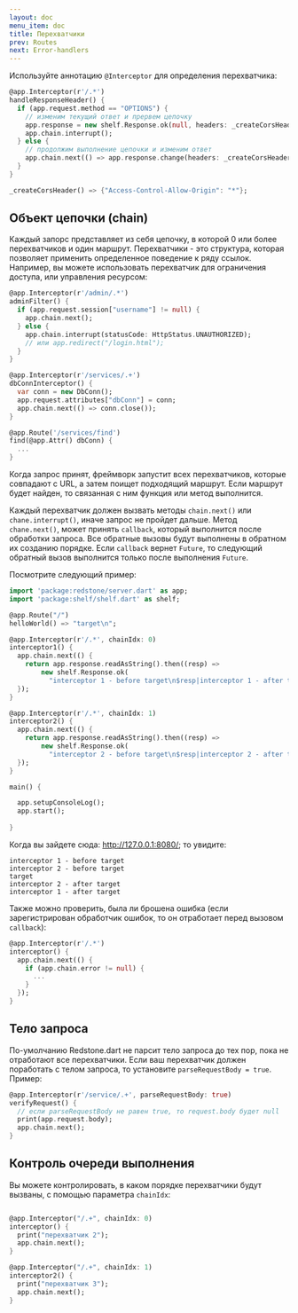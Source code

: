```yaml
---
layout: doc
menu_item: doc
title: Перехватчики
prev: Routes
next: Error-handlers
---
```

Используйте аннотацию `@Interceptor` для определения перехватчика:

```dart
@app.Interceptor(r'/.*')
handleResponseHeader() {
  if (app.request.method == "OPTIONS") {
    // изменим текущий ответ и прервем цепочку
    app.response = new shelf.Response.ok(null, headers: _createCorsHeader());
    app.chain.interrupt();
  } else {
    // продолжим выполнение цепочки и изменим ответ
    app.chain.next(() => app.response.change(headers: _createCorsHeader()));
  }
}

_createCorsHeader() => {"Access-Control-Allow-Origin": "*"};
```

## Объект цепочки (chain)

Каждый запорс представляет из себя цепочку, в которой 0 или более перехватчиков и один маршрут. Перехватчики - это структура, которая позволяет применить определенное поведение к ряду ссылок. Например, вы можете использовать перехватчик для ограничения доступа, или управления ресурсом:

```dart
@app.Interceptor(r'/admin/.*')
adminFilter() {
  if (app.request.session["username"] != null) {
    app.chain.next();
  } else {
    app.chain.interrupt(statusCode: HttpStatus.UNAUTHORIZED);
    // или app.redirect("/login.html");
  }
}
```

```dart
@app.Interceptor(r'/services/.+')
dbConnInterceptor() {
  var conn = new DbConn();
  app.request.attributes["dbConn"] = conn;
  app.chain.next(() => conn.close());
}

@app.Route('/services/find')
find(@app.Attr() dbConn) {
  ...
}
```

Когда запрос принят, фреймворк запустит всех перехватчиков, которые совпадают с URL, а затем поищет подходящий маршрут. Если маршрут будет найден, то связанная с ним функция или метод выполнится.

Каждый перехватчик должен вызвать методы `chain.next()` или `chane.interrupt()`, иначе запрос не пройдет дальше. Метод `chane.next()`, может принять `callback`, который выполнится после обработки запроса. Все обратные вызовы будут выполнены в обратном их созданию порядке. Если `callback` вернет `Future`, то следующий обратный вызов выполнится только после выполнения `Future`.

Посмотрите следующий пример:

```dart
import 'package:redstone/server.dart' as app;
import 'package:shelf/shelf.dart' as shelf;

@app.Route("/")
helloWorld() => "target\n";

@app.Interceptor(r'/.*', chainIdx: 0)
interceptor1() {
  app.chain.next(() {
    return app.response.readAsString().then((resp) =>
        new shelf.Response.ok(
          "interceptor 1 - before target\n$resp|interceptor 1 - after target\n"));
  });
}

@app.Interceptor(r'/.*', chainIdx: 1)
interceptor2() {
  app.chain.next(() {
    return app.response.readAsString().then((resp) =>
        new shelf.Response.ok(
          "interceptor 2 - before target\n$resp|interceptor 2 - after target\n"));
  });
}

main() {

  app.setupConsoleLog();
  app.start();
  
}
```

Когда вы зайдете сюда: http://127.0.0.1:8080/; то увидите:

```
interceptor 1 - before target
interceptor 2 - before target
target
interceptor 2 - after target
interceptor 1 - after target
```

Также можно проверить, была ли брошена ошибка (если зарегистрирован обработчик ошибок, то он отработает перед вызовом `callback`):

```dart
@app.Interceptor(r'/.*')
interceptor() {
  app.chain.next(() {
    if (app.chain.error != null) {
      ...
    }
  });
}
```

## Тело запроса

По-умолчанию Redstone.dart не парсит тело запроса до тех пор, пока не отработают все перехватчики. Если ваш перехватчик должен поработать с телом запроса, то установите `parseRequestBody = true`. Пример:

```dart
@app.Interceptor(r'/service/.+', parseRequestBody: true)
verifyRequest() {
  // если parseRequestBody не равен true, то request.body будет null
  print(app.request.body);
  app.chain.next();
}

```

## Контроль очереди выполнения

Вы можете контролировать, в каком порядке перехватчики будут вызваны, с помощью параметра `chainIdx`:

```dart

@app.Interceptor("/.+", chainIdx: 0)
interceptor() {
  print("перехватчик 2");
  app.chain.next();
}

@app.Interceptor("/.+", chainIdx: 1)
interceptor2() {
  print("перехватчик 3");
  app.chain.next();
}
```